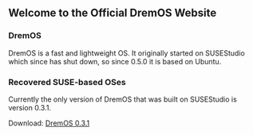 ## Welcome to the Official DremOS Website

### DremOS

DremOS is a fast and lightweight OS. It originally started on SUSEStudio which since has shut down, so since 0.5.0 it is based on Ubuntu.

### Recovered SUSE-based OSes

Currently the only version of DremOS that was built on SUSEStudio is version 0.3.1.

Download: <a href="https://www.github.com/SamParisot/DremOS/DremOS_Ultimate_Edition.x86_64-0.3.1.iso">DremOS 0.3.1</a>
